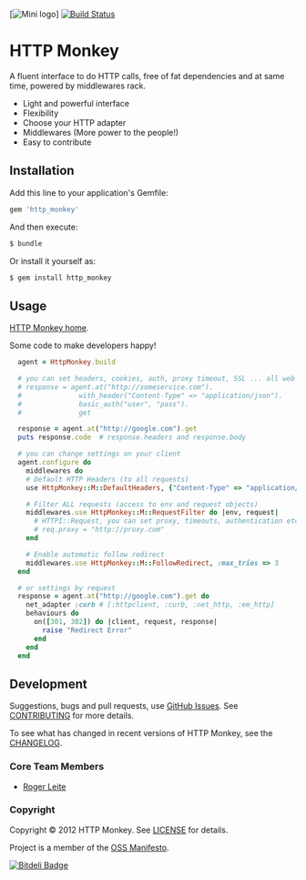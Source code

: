 [![Mini logo](https://raw.github.com/rogerleite/http_monkey/gh-pages/images/m1_pb.png)] [![Build Status](https://secure.travis-ci.org/rogerleite/http_monkey.png?branch=master)](https://travis-ci.org/rogerleite/http_monkey)

# HTTP Monkey

A fluent interface to do HTTP calls, free of fat dependencies and at same time, powered by middlewares rack.
* Light and powerful interface
* Flexibility
* Choose your HTTP adapter
* Middlewares (More power to the people!)
* Easy to contribute

## Installation

Add this line to your application's Gemfile:

```ruby
gem 'http_monkey'
```

And then execute:

```sh
$ bundle
```

Or install it yourself as:

```sh
$ gem install http_monkey
```

## Usage

[HTTP Monkey home](http://rogerleite.github.com/http_monkey/).

Some code to make developers happy!

``` ruby
  agent = HttpMonkey.build

  # you can set headers, cookies, auth, proxy timeout, SSL ... all web stuff.
  # response = agent.at("http://someservice.com").
  #              with_header("Content-Type" => "application/json").
  #              basic_auth("user", "pass").
  #              get

  response = agent.at("http://google.com").get
  puts response.code  # response.headers and response.body

  # you can change settings on your client
  agent.configure do
    middlewares do
    # Default HTTP Headers (to all requests)
    use HttpMonkey::M::DefaultHeaders, {"Content-Type" => "application/json"}

    # Filter ALL requests (access to env and request objects)
    middlewares.use HttpMonkey::M::RequestFilter do |env, request|
      # HTTPI::Request, you can set proxy, timeouts, authentication etc.
      # req.proxy = "http://proxy.com"
    end

    # Enable automatic follow redirect
    middlewares.use HttpMonkey::M::FollowRedirect, :max_tries => 3
  end

  # or settings by request
  response = agent.at("http://google.com").get do
    net_adapter :curb # [:httpclient, :curb, :net_http, :em_http]
    behaviours do
      on([301, 302]) do |client, request, response|
        raise "Redirect Error"
      end
    end
  end
```

## Development

Suggestions, bugs and pull requests, use [GitHub Issues](http://github.com/rogerleite/http_monkey/issues). See [CONTRIBUTING](https://github.com/rogerleite/http_monkey/blob/master/CONTRIBUTING.md) for more details.

To see what has changed in recent versions of HTTP Monkey, see the [CHANGELOG](https://github.com/rogerleite/http_monkey/blob/master/CHANGELOG.md).

### Core Team Members

* [Roger Leite](mailto:roger.barreto@gmail.com)

### Copyright

Copyright © 2012 HTTP Monkey. See [LICENSE](https://github.com/rogerleite/http_monkey/blob/master/LICENSE) for details.

Project is a member of the [OSS Manifesto](http://ossmanifesto.com/).


[![Bitdeli Badge](https://d2weczhvl823v0.cloudfront.net/rogerleite/http_monkey/trend.png)](https://bitdeli.com/free "Bitdeli Badge")

